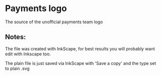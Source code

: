 # Payments logo

The source of the unofficial payments team logo

## Notes:

The file was created with InkScape, for best results you will probably want edit with Inkscape too.

The plain file is just saved via InkScape with 'Save a copy' and the type set to plain .svg
